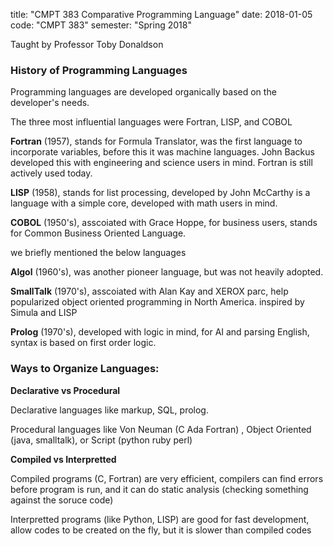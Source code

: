 title: "CMPT 383 Comparative Programming Language"
date: 2018-01-05
code: "CMPT 383"
semester: "Spring 2018"

Taught by Professor Toby Donaldson

### History of Programming Languages
Programming languages are developed organically based on the developer's needs. 

The three most influential languages were Fortran, LISP, and COBOL

__Fortran__ (1957), stands for Formula Translator, was the first language to incorporate variables, before this it was machine languages. John Backus developed this with engineering and science users in mind. Fortran is still actively used today.

__LISP__ (1958), stands for list processing, developed by John McCarthy is a language with a simple core, developed with math users in mind. 

__COBOL__ (1950's), asscoiated with Grace Hoppe, for business users, stands for Common Business Oriented Language. 

we briefly mentioned the below languages 

__Algol__ (1960's), was another pioneer language, but was not heavily adopted.

__SmallTalk__ (1970's), asscoiated with Alan Kay and XEROX parc, help popularized object oriented programming in North America. inspired by Simula and LISP

__Prolog__ (1970's), developed with logic in mind, for AI and parsing English, syntax is based on first order logic. 

### Ways to Organize Languages:
__Declarative vs Procedural__

Declarative languages like markup, SQL, prolog.

Procedural languages like Von Neuman (C Ada Fortran) , Object Oriented (java, smalltalk), or Script (python ruby perl)

__Compiled vs Interpretted__

Compiled programs (C, Fortran) are very efficient, compilers can find errors before program is run, and it can do static analysis (checking something against the soruce code)

Interpretted programs (like Python, LISP) are good for fast development, allow codes to be created on the fly, but it is slower than compiled codes